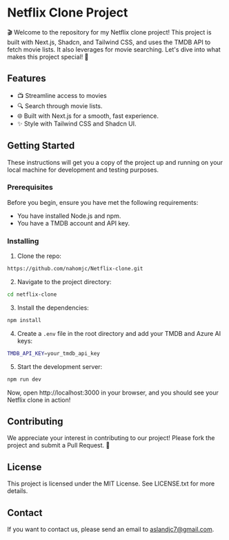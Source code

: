# Netflix Clone Project

🎬 Welcome to the repository for my Netflix clone project! This project is built with Next.js, Shadcn, and Tailwind CSS, and uses the TMDB API to fetch movie lists. It also leverages  for movie searching. Let's dive into what makes this project special! 🚀

## Features

* 📺 Streamline access to movies 
* 🔍 Search through movie lists.
* 🌐 Built with Next.js for a smooth, fast experience.
* ✨ Style with Tailwind CSS and Shadcn UI.

## Getting Started

These instructions will get you a copy of the project up and running on your local machine for development and testing purposes.

### Prerequisites

Before you begin, ensure you have met the following requirements:

* You have installed Node.js and npm.
* You have a TMDB account and API key.


### Installing

1. Clone the repo:
  ```bash
  https://github.com/nahomjc/Netflix-clone.git     
  ```
2. Navigate to the project directory:
  ```bash
  cd netflix-clone
  ```
3. Install the dependencies:
  ```bash
  npm install
  ```
4. Create a `.env` file in the root directory and add your TMDB and Azure AI keys:
  ```bash
  TMDB_API_KEY=your_tmdb_api_key
  
  ```
5. Start the development server:
  ```bash
  npm run dev
  ```

Now, open http://localhost:3000 in your browser, and you should see your Netflix clone in action!

## Contributing

We appreciate your interest in contributing to our project! Please fork the project and submit a Pull Request. 👏

## License

This project is licensed under the MIT License. See LICENSE.txt for more details.

## Contact

If you want to contact us, please send an email to aslandjc7@gmail.com.
